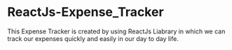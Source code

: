 # ReactJs-Expense_Tracker
This Expense Tracker is created by using ReactJs Liabrary in which we can track our expenses quickly and easily in our day to day life.
